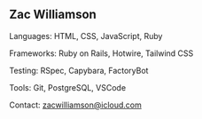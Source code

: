 ## Zac Williamson

Languages: HTML, CSS, JavaScript, Ruby

Frameworks: Ruby on Rails, Hotwire, Tailwind CSS

Testing: RSpec, Capybara, FactoryBot

Tools: Git, PostgreSQL, VSCode

Contact: zacwilliamson@icloud.com

